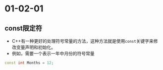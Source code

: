 # 01-02-01
## const限定符

* C++有一种更好的处理符号常量的方法，这种方法就是使用`const`关键字来修改变量声明和初始化。
* 例如，需要一个表示一年中月份的符号常量

```Cpp
const int Months = 12;
```
